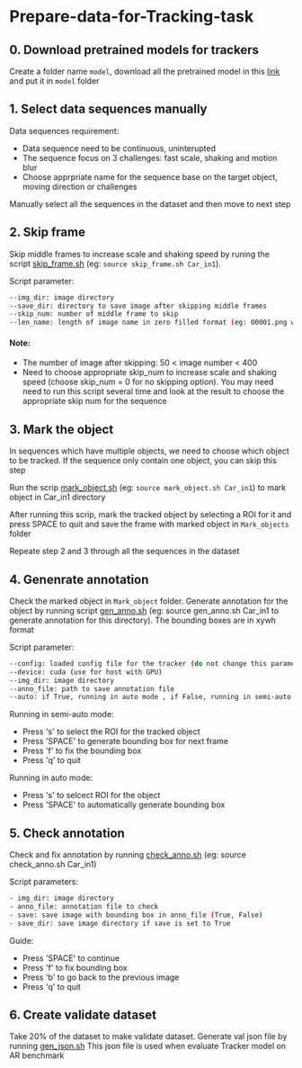 # Prepare-data-for-Tracking-task
## 0. Download pretrained models for trackers
Create a folder name ``model``, download all the pretrained model in this [link](https://drive.google.com/drive/folders/1uy7mG95tIRT6eXj9csyywAyI9wO6XdjR?usp=sharing) and put it in ``model`` folder

## 1. Select data sequences manually 
Data sequences requirement:
- Data sequence need to be continuous, uninterupted
- The sequence focus on 3 challenges: fast scale, shaking and motion blur
- Choose apprpriate name for the sequence base on the target object, moving direction or challenges

Manually select all the sequences in the dataset and then move to next step

## 2. Skip frame
Skip middle frames to increase scale and shaking speed by runing the script [skip_frame.sh](./skip_frame.sh) (eg: ``source skip_frame.sh Car_in1``).

Script parameter:
```bash
--img_dir: image directory 
--save_dir: directory to save image after skipping middle frames
--skip_num: number of middle frame to skip
--len_name: length of image name in zero filled format (eg: 00001.png with len_name = 5)
```
#### Note:
- The number of image after skipping: 50 < image number < 400
- Need to choose appropriate skip_num to increase scale and shaking speed (choose skip_num = 0 for no skipping option). You may need need to run this script several time and look at the result to choose the appropriate skip num for the sequence

## 3. Mark the object 
In sequences which have multiple objects, we need to choose which object to be tracked. If the sequence only contain one object, you can skip this step

Run the scrip [mark_object.sh](./mark_object.sh) (eg: ``source mark_object.sh Car_in1``) to mark object in Car_in1 directory

After running this scrip, mark the tracked object by selecting a ROI for it and press SPACE to quit and save the frame with marked object in ``Mark_objects`` folder

Repeate step 2 and 3 through all the sequences in the dataset

## 4. Genenrate annotation
Check the marked object in ``Mark_object`` folder.
Generate annotation for the object by running script [gen_anno.sh](./gen_anno.sh) (eg: source gen_anno.sh Car_in1 to generate annotation for this directory). The bounding boxes are in xywh format

Script parameter:
```bash
--config: loaded config file for the tracker (do not change this parameter)
--device: cuda (use for host with GPU)
--img_dir: image directory
--anno_file: path to save annotation file
--auto: if True, running in auto mode , if False, running in semi-auto mode (you can fix the bounding box manually if the tracker generate wrong bounding box)
```
Running in semi-auto mode:
- Press 's' to select the ROI for the tracked object
- Press 'SPACE' to generate bounding box for next frame
- Press 'f' to fix the bounding box
- Press 'q' to quit

Running in auto mode:
- Press 's' to selcect ROI for the object
- Press 'SPACE' to automatically generate bounding box

## 5. Check annotation
Check and fix annotation by running [check_anno.sh](check_anno.sh) (eg: source check_anno.sh Car_in1)

Script parameters:
```bash
- img_dir: image directory
- anno_file: annotation file to check
- save: save image with bounding box in anno_file (True, False)
- save_dir: save image directory if save is set to True
```
Guide:
- Press 'SPACE' to continue
- Press 'f' to fix bounding box
- Press 'b' to go back to the previous image
- Press 'q' to quit

## 6. Create validate dataset
Take 20% of the dataset to make validate dataset.
Generate val json file by running [gen_json.sh](gen_sjon.sh)
This json file is used when evaluate Tracker model on AR benchmark
